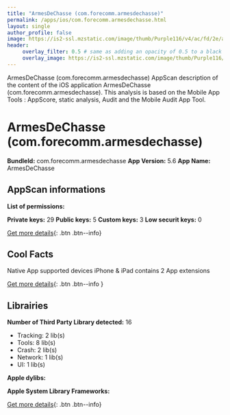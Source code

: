 ```yaml
---
title: "ArmesDeChasse (com.forecomm.armesdechasse)"
permalink: /apps/ios/com.forecomm.armesdechasse.html
layout: single
author_profile: false
image: https://is2-ssl.mzstatic.com/image/thumb/Purple116/v4/ac/fd/2e/acfd2e5a-d28e-712b-081b-4b26936df856/AppIcon-0-0-1x_U007emarketing-0-0-0-7-0-0-sRGB-0-0-0-GLES2_U002c0-512MB-85-220-0-0.png/512x512bb.jpg
header: 
     overlay_filter: 0.5 # same as adding an opacity of 0.5 to a black background
     overlay_image: https://is2-ssl.mzstatic.com/image/thumb/Purple116/v4/ac/fd/2e/acfd2e5a-d28e-712b-081b-4b26936df856/AppIcon-0-0-1x_U007emarketing-0-0-0-7-0-0-sRGB-0-0-0-GLES2_U002c0-512MB-85-220-0-0.png/512x512bb.jpg
---
```

ArmesDeChasse (com.forecomm.armesdechasse) AppScan description of the content of the iOS application ArmesDeChasse (com.forecomm.armesdechasse). This analysis is based on the Mobile App Tools : AppScore, static analysis, Audit and the Mobile Audit App Tool.

# ArmesDeChasse (com.forecomm.armesdechasse)

**BundleId:** com.forecomm.armesdechasse
**App Version:** 5.6
**App Name:** ArmesDeChasse


## AppScan informations 

**List of permissions:** 
  
  
**Private keys:** 29
**Public keys:** 5
**Custom keys:** 3
**Low securit keys:** 0
  
[Get more details](/pricing.html){: .btn .btn--info}

## Cool Facts

Native App
supported devices iPhone & iPad
contains 2 App extensions
  
[Get more details](/pricing.html){: .btn .btn--info }

## Librairies 
**Number of Third Party Library detected:** 16
- Tracking: 2 lib(s)
- Tools: 8 lib(s)
- Crash: 2 lib(s)
- Network: 1 lib(s)
- UI: 1 lib(s)


**Apple dylibs:**


**Apple System Library Frameworks:**


  
[Get more details](/pricing.html){: .btn .btn--info}


